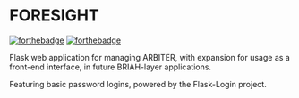 # FORESIGHT
[![forthebadge](https://forthebadge.com/images/badges/contains-technical-debt.svg)](https://forthebadge.com) [![forthebadge](https://forthebadge.com/images/badges/made-with-python.svg)](https://forthebadge.com)

Flask web application for managing ARBITER, with expansion for usage as a front-end interface, in future BRIAH-layer applications.

Featuring basic password logins, powered by the Flask-Login project. 
